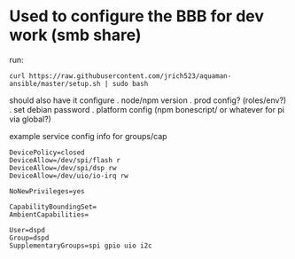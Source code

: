 # Used to configure the BBB for dev work (smb share)

run:

    curl https://raw.githubusercontent.com/jrich523/aquaman-ansible/master/setup.sh | sudo bash

should also have it configure
. node/npm version
. prod config? (roles/env?)
. set debian password
. platform config (npm bonescript/ or whatever for pi via global?)

example service config info for groups/cap

    DevicePolicy=closed
    DeviceAllow=/dev/spi/flash r
    DeviceAllow=/dev/spi/dsp rw
    DeviceAllow=/dev/uio/io-irq rw

    NoNewPrivileges=yes

    CapabilityBoundingSet=
    AmbientCapabilities=

    User=dspd
    Group=dspd
    SupplementaryGroups=spi gpio uio i2c